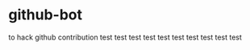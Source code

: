 # github-bot
to hack github contribution
test 
test 
test 
test 
test 
test 
test 
test 
test 
test 
